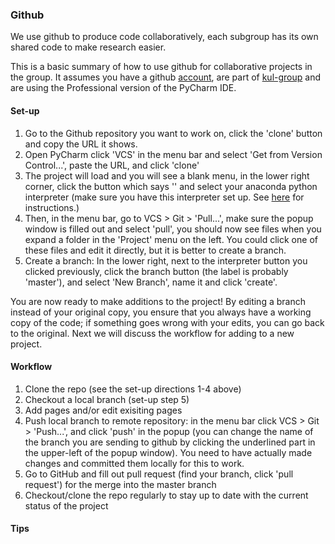 ### Github

We use github to produce code collaboratively, each subgroup has its own shared code to make research easier.

This is a basic summary of how to use github for collaborative projects in the group. It assumes you have a github [account](https://github.com/kul-group/Group-Handbook/blob/master/Account%20Setup.md#non-essential), are part of [kul-group](https://github.com/kul-group) and are using the Professional version of the PyCharm IDE.

#### Set-up

1. Go to the Github repository you want to work on, click the 'clone' button and copy the URL it shows.
2. Open PyCharm click 'VCS' in the menu bar and select 'Get from Version Control...', paste the URL, and click 'clone'
3. The project will load and you will see a blank menu, in the lower right corner, click the button which says '<no interpreter>' and select your anaconda python interpreter (make sure you have this interpreter set up. See [here](https://docs.anaconda.com/anaconda/user-guide/tasks/integration/python-path/) for instructions.)
4. Then, in the menu bar, go to VCS > Git > 'Pull...', make sure the popup window is filled out and select 'pull', you should now see files when you expand a folder in the 'Project' menu on the left. You could click one of these files and edit it directly, but it is better to create a branch.
5. Create a branch: In the lower right, next to the interpreter button you clicked previously, click the branch button (the label is probably 'master'), and select 'New Branch', name it and click 'create'.
  
You are now ready to make additions to the project! By editing a branch instead of your original copy, you ensure that you always have a working copy of the code; if something goes wrong with your edits, you can go back to the original. Next we will discuss the workflow for adding to a new project.

#### Workflow

1. Clone the repo (see the set-up directions 1-4 above)
2. Checkout a local branch (set-up step 5)
3. Add pages and/or edit exisiting pages
4. Push local branch to remote repository: in the menu bar click VCS > Git > 'Push...', and click 'push' in the popup (you can change the name of the branch you are sending to github by clicking the underlined part in the upper-left of the popup window). You need to have actually made changes and committed them locally for this to work.
5. Go to GitHub and fill out pull request (find your branch, click 'pull request') for the merge into the master branch
6. Checkout/clone the repo regularly to stay up to date with the current status of the project

#### Tips



